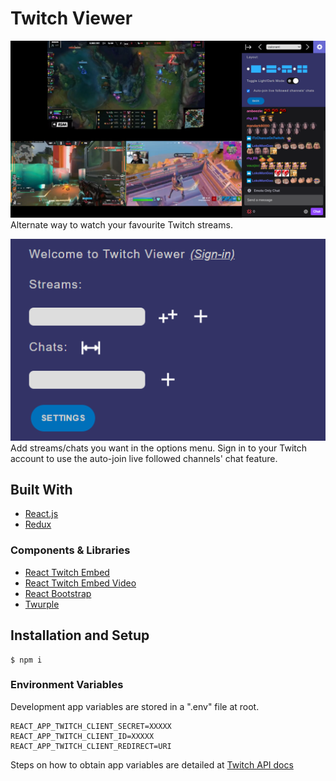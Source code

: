 # Twitch Viewer
![](preview.png)
Alternate way to watch your favourite Twitch streams.

![](previewmenu.png)
Add streams/chats you want in the options menu. Sign in to your Twitch account to use the auto-join live followed channels' chat feature.

## Built With

- [React.js](https://reactjs.org/)
- [Redux](https://redux.js.org/)

### Components & Libraries

- [React Twitch Embed](https://www.npmjs.com/package/react-twitch-embed)
- [React Twitch Embed Video](https://www.npmjs.com/package/react-twitch-embed-video)
- [React Bootstrap](https://react-bootstrap.github.io/)
- [Twurple](https://twurple.js.org/)

## Installation and Setup

```
$ npm i
```

### Environment Variables

Development app variables are stored in a ".env" file at root.

```
REACT_APP_TWITCH_CLIENT_SECRET=XXXXX
REACT_APP_TWITCH_CLIENT_ID=XXXXX
REACT_APP_TWITCH_CLIENT_REDIRECT=URI
```

Steps on how to obtain app variables are detailed at [Twitch API docs](https://dev.twitch.tv/docs/authentication/register-app)